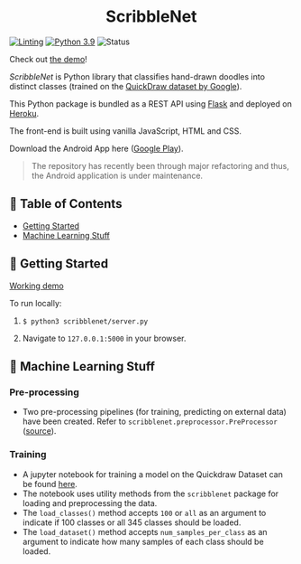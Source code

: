 <h1 align="center">ScribbleNet</h1>


[![Linting](https://github.com/hasnainroopawalla/ScribbleNet/actions/workflows/linting.yml/badge.svg)](https://github.com/hasnainroopawalla/ScribbleNet/actions/workflows/linting.yml)
[![Python 3.9](https://img.shields.io/badge/python-3.9-blue.svg)](https://www.python.org/downloads/release/python-390/)
![Status](https://img.shields.io/badge/status-stable-green.svg)


Check out [the demo](https://www.hasnainr.com/projects/scribblenet.html#demonstration)!

<i>ScribbleNet</i> is Python library that classifies hand-drawn doodles into distinct classes (trained on the [QuickDraw dataset by Google](https://github.com/googlecreativelab/quickdraw-dataset)).

This Python package is bundled as a REST API using [Flask](https://flask.palletsprojects.com/en/2.0.x/) and deployed on [Heroku](https://www.heroku.com/).

The front-end is built using vanilla JavaScript, HTML and CSS.

Download the Android App here ([Google Play](https://play.google.com/store/apps/details?id=doodle.classifier)).
>  The repository has recently been through major refactoring and thus, the Android application is under maintenance.

## 📝 Table of Contents
- [Getting Started](#gettingstarted)
- [Machine Learning Stuff](#ml)


## 🏁 Getting Started <a name = "gettingstarted"></a>
[Working demo](https://www.hasnainr.com/projects/scribblenet.html#demonstration)


To run locally:
1.  ```
    $ python3 scribblenet/server.py
    ```
2. Navigate to `127.0.0.1:5000` in your browser.


## 🧮 Machine Learning Stuff <a name = "ml"></a>

### Pre-processing
- Two pre-processing pipelines (for training, predicting on external data) have been created. Refer to `scribblenet.preprocessor.PreProcessor` ([source](https://github.com/hasnainroopawalla/ScribbleNet/blob/2e81465971e7a387ce9bbf725bf6fea239fddd75/scribblenet/preprocessing/preprocessor.py#L15)).

### Training
- A jupyter notebook for training a model on the Quickdraw Dataset can be found [here](https://github.com/hasnainroopawalla/ScribbleNet/blob/master/scribblenet/ml/training.ipynb).
- The notebook uses utility methods from the `scribblenet` package for loading and preprocessing the data.
- The `load_classes()` method accepts `100` or `all` as an argument to indicate if 100 classes or all 345 classes should be loaded.
- The `load_dataset()` method accepts `num_samples_per_class` as an argument to indicate how many samples of each class should be loaded.
